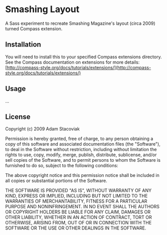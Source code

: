 # Smashing Layout

A Sass experiment to recreate Smashing Magazine's layout (circa 2009) turned Compass extension.

## Installation

You will need to install this to your specified Compass extensions directory. See the Compass documentation on extensions for more details: [http://compass-style.org/docs/tutorials/extensions/](http://compass-style.org/docs/tutorials/extensions/)

## Usage

...

## License

Copyright (c) 2009 Adam Stacoviak

Permission is hereby granted, free of charge, to any person obtaining a copy of this software and associated documentation files (the "Software"), to deal in the Software without restriction, including without limitation the rights to use, copy, modify, merge, publish, distribute, sublicense, and/or sell copies of the Software, and to permit persons to whom the Software is furnished to do so, subject to the following conditions:

The above copyright notice and this permission notice shall be included in all copies or substantial portions of the Software.

THE SOFTWARE IS PROVIDED "AS IS", WITHOUT WARRANTY OF ANY KIND, EXPRESS OR IMPLIED, INCLUDING BUT NOT LIMITED TO THE WARRANTIES OF MERCHANTABILITY, FITNESS FOR A PARTICULAR PURPOSE AND NONINFRINGEMENT. IN NO EVENT SHALL THE AUTHORS OR COPYRIGHT HOLDERS BE LIABLE FOR ANY CLAIM, DAMAGES OR OTHER LIABILITY, WHETHER IN AN ACTION OF CONTRACT, TORT OR OTHERWISE, ARISING FROM, OUT OF OR IN CONNECTION WITH THE SOFTWARE OR THE USE OR OTHER DEALINGS IN THE SOFTWARE.